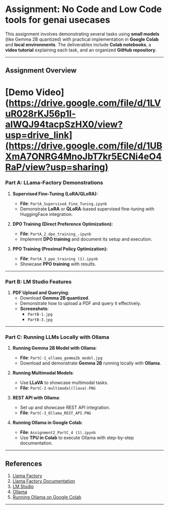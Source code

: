 # Assignment: No Code and Low Code tools for genai usecases

This assignment involves demonstrating several tasks using **small models** (like Gemma 2B quantized) with practical implementation in **Google Colab** and **local environments**. The deliverables include **Colab notebooks**, a **video tutorial** explaining each task, and an organized **GitHub repository**.

---

## Assignment Overview

# [Demo Video](https://drive.google.com/file/d/1LVuR028rKJ56p1l-aIWQJ94tacpSzHX0/view?usp=drive_link](https://drive.google.com/file/d/1UBXmA7ONRG4MnoJbT7kr5ECNi4eO4RaP/view?usp=sharing)

### Part A: LLama-Factory Demonstrations

1. **Supervised Fine-Tuning (LoRA/QLoRA):**
   - **File**: `PartA_Supervised_Fine_Tuning.ipynb`
   - Demonstrate **LoRA** or **QLoRA**-based supervised fine-tuning with HuggingFace integration.

2. **DPO Training (Direct Preference Optimization):**
   - **File**: `PartA_2_dpo_training_.ipynb`
   - Implement **DPO training** and document its setup and execution.

3. **PPO Training (Proximal Policy Optimization):**
   - **File**: `PartA_3_ppo_training (1).ipynb`
   - Showcase **PPO training** with results.

---

### Part B: LM Studio Features

1. **PDF Upload and Querying**:
   - Download **Gemma 2B quantized**.
   - Demonstrate how to upload a PDF and query it effectively.
   - **Screenshots**:
     - `PartB-1.jpg`
     - `PartB-3.jpg`

---

### Part C: Running LLMs Locally with Ollama

1. **Running Gemma 2B Model with Ollama**:
   - **File**: `PartC-1_ollama_gemma2b_model.jpg`
   - Download and demonstrate **Gemma 2B** running locally with **Ollama**.

2. **Running Multimodal Models**:
   - Use **LLaVA** to showcase multimodal tasks.
   - **File**: `PartC-2-multimodal(llava).PNG`

3. **REST API with Ollama**:
   - Set up and showcase REST API integration.
   - **File**: `PartC-3_Ollama_REST_API.PNG`

4. **Running Ollama in Google Colab**:
   - **File**: `Assignment2_PartC_4 (1).ipynb`
   - Use **TPU in Colab** to execute Ollama with step-by-step documentation.

---


## References
1. [Llama Factory](https://github.com/hiyouga/LLaMA-Factory?tab=readme-ov-file)
2. [Llama Factory Documentation](https://pypi.org/project/llamafactory/)
3. [LM Studio](https://lmstudio.ai/docs)
4. [Ollama](https://github.com/ollama/ollama)
5. [Running Ollama on Google Colab](https://pub.towardsai.net/running-ollama-on-google-colab-free-tier-a-step-by-step-guide-9ef74b1f8f7a)


---

